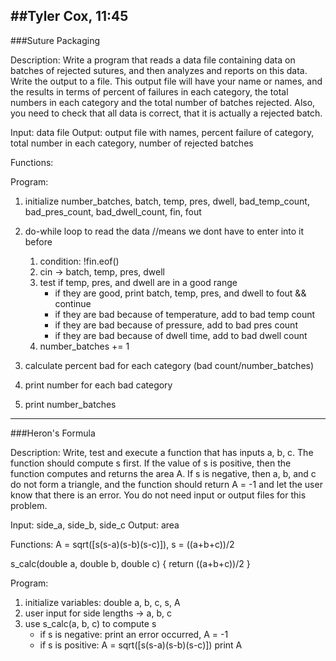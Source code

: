 ##Tyler Cox, 11:45
--------------------------------------------------------------
###Suture Packaging

Description: Write a program that reads a data file containing data on batches of rejected sutures, and then analyzes and reports on this data.  Write the output to a file.  This output file will have your name or names, and the results in terms of percent of failures in each category, the total numbers in each category and the total number of batches rejected. Also, you need to check that all data is correct, that it is actually a rejected batch.  

Input: data file
Output: output file with names, percent failure of category, total number in each category, number of rejected batches

Functions:

Program:

1. initialize number_batches, batch, temp, pres, dwell, 
   bad_temp_count, bad_pres_count, bad_dwell_count, fin, fout
2. do-while loop to read the data   //means we dont have to enter into it before

    1. condition: !fin.eof()
    2. cin -> batch, temp, pres, dwell
    3. test if temp, pres, and dwell are in a good range
        - if they are good, print batch, temp, pres, and dwell to fout && continue
        - if they are bad because of temperature, add to bad temp count
        - if they are bad because of pressure, add to bad pres count
        - if they are bad because of dwell time, add to bad dwell count
    4. number_batches += 1
3. calculate percent bad for each category (bad count/number_batches)
4. print number for each bad category 
5. print number_batches
    
--------------------------------------------------------------
###Heron's Formula

Description: Write, test and execute a function that has inputs a, b, c.  The function should compute s first.  If the value of s is positive, then the function computes and returns the area A.  If s is negative, then a, b, and c do not form a triangle, and the function should return A = -1 and let the user know that there is an error.  You do not need input or output files for this problem.  

Input: side_a, side_b, side_c
Output: area

Functions: A = sqrt([s(s-a)(s-b)(s-c)]), s = ((a+b+c))/2

s_calc(double a, double b, double c)
    { return ((a+b+c))/2 }

Program:

1. initialize variables: double a, b, c, s, A
2. user input for side lengths -> a, b, c
3. use s_calc(a, b, c) to compute s
    - if s is negative: print an error occurred, A = -1
    - if s is positive: 
        A = sqrt([s(s-a)(s-b)(s-c)])
        print A
